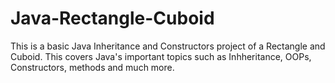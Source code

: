 # Java-Rectangle-Cuboid
This is a basic Java Inheritance and Constructors project of a Rectangle and Cuboid. This covers Java's important topics such as Inhheritance, OOPs, Constructors, methods and much more.

